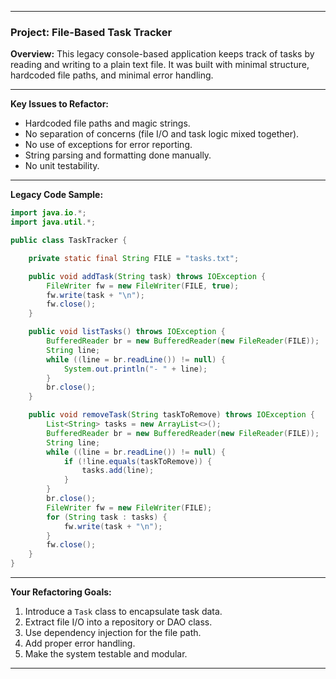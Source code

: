 
---

### **Project: File-Based Task Tracker**

**Overview:**
This legacy console-based application keeps track of tasks by reading and writing to a plain text file. It was built with minimal structure, hardcoded file paths, and minimal error handling.

---

**Key Issues to Refactor:**

* Hardcoded file paths and magic strings.
* No separation of concerns (file I/O and task logic mixed together).
* No use of exceptions for error reporting.
* String parsing and formatting done manually.
* No unit testability.

---

**Legacy Code Sample:**

```java
import java.io.*;
import java.util.*;

public class TaskTracker {

    private static final String FILE = "tasks.txt";

    public void addTask(String task) throws IOException {
        FileWriter fw = new FileWriter(FILE, true);
        fw.write(task + "\n");
        fw.close();
    }

    public void listTasks() throws IOException {
        BufferedReader br = new BufferedReader(new FileReader(FILE));
        String line;
        while ((line = br.readLine()) != null) {
            System.out.println("- " + line);
        }
        br.close();
    }

    public void removeTask(String taskToRemove) throws IOException {
        List<String> tasks = new ArrayList<>();
        BufferedReader br = new BufferedReader(new FileReader(FILE));
        String line;
        while ((line = br.readLine()) != null) {
            if (!line.equals(taskToRemove)) {
                tasks.add(line);
            }
        }
        br.close();
        FileWriter fw = new FileWriter(FILE);
        for (String task : tasks) {
            fw.write(task + "\n");
        }
        fw.close();
    }
}
```

---

**Your Refactoring Goals:**

1. Introduce a `Task` class to encapsulate task data.
2. Extract file I/O into a repository or DAO class.
3. Use dependency injection for the file path.
4. Add proper error handling.
5. Make the system testable and modular.

---

